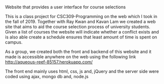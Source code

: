 Website that provides a user interface for course selections 

This is a class project for CSC309-Programming on the web which I took in the fall of 2019. Together with Ray Kwan and Kavan Lam
we created a web site that aims to aid the course selection process of university students. Given a list of courses the website
will indicate whether a conflict exists and is also able create a schedule ensures that least amount of time is spent on campus.

As a group, we created both the front and backend of this website and it made is accessible anywhere on the web using the 
following link http://aqueous-reef-85157.herokuapp.com/

The front end mainly uses html, css, js and, jQuery and the server side were coded using ajax, mongo db and, node.js
